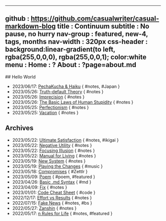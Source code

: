 -----------------------------------------------------------------------------
github     : https://github.com/casualwriter/casual-markdown-blog
title      : Continuum 
subtitle   : No pause, no hurry
nav-group  : featured, new-4, tags, months
nav-width  : 320px
css-header : background:linear-gradient(to left, rgba(255,0,0,0), rgba(255,0,0,1); color:white
menu       : 
   Home    : ?
   About   : ?page=about.md
-----------------------------------------------------------------------------
<style comment="additional style">
#header { {{css-header}}  }
#left-panel  { width:{{nav-width}} }
#right-panel { left: calc({{nav-width}} + 20px) }
h1 { border-bottom:1px dotted grey }
.nav-post a  { color: teal }
.nav-tag  a  { color: #06c }
.nav-month a { color: grey }
.post-date   { font-size:12px; font-weight:400; }
.post-title  { font-size:16px; color:#333 }
.post-tags   { left-margin:20px; padding:4px; font-size:10px; color:green; font-weight:400 }
</style>

<div id="md-post">
## Hello World

* 2023/06/17: [PechaKucha & Haiku](20230617-PechaKucha.md) { #notes, #Japan }
* 2023/05/26: [Truth-default Theory](20230526-truth-default.md) { #notes }
* 2023/05/26: [Imprecision](20230526-error.md) { #notes }
* 2023/05/26: [The Basic Laws of Human Stupidity](20230526-stupidity.md) { #notes }
* 2023/05/25: [Perfectionism](20230525-perfectionism.md) { #notes }
* 2023/05/25: [Vacation](20230525-day1.md) { #notes }

## Archives

* 2023/05/22: [Ultimate Satisfaction](20230522-satisfaction.md) { #notes, #ikigai }
* 2023/05/22: [Negative Utility](20230522-utility.md) { #notes }
* 2023/05/22: [Focusing Illusion](20230522-illusion.md) { #notes }
* 2023/05/22: [Manual for Living](20230522-manual.md) { #notes }
* 2023/05/19: [New System](20230519-system.md) { #notes }
* 2023/05/19: [Playing the Changes](20230519-Changes.md) { #music }
* 2023/05/18: [Compromises](20230518-Compromises.md) { #Zettlr }
* 2023/05/09: [Poem](20230509-Poem.md) { #poem, #featured }
* 2023/04/26: [Basic .md Syntax](20230426-syntax.md) { #md }
* 2023/04/09: [Fix](20230409-How_to_Fix.md) { #notes }
* 2023/01/01: [Code Cheat Sheet](20230101-terminal.md) { #code }
* 2022/12/17: [Effort vs Results](20221217-efforts.md) { #notes }
* 2022/07/15: [Fake News](20220715-fake.md) { #notes, #bs }
* 2022/05/27: [Zanshin](20220527-zanshin.md) { #notes }
* 2022/05/17: [n Rules for Life](20220217-nRules.md) { #notes, #featured }
</div>